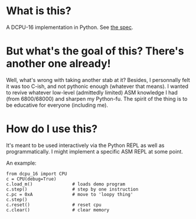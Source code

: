 # What is this?

A DCPU-16 implementation in Python. See [the spec](http://0x10c.com/doc/dcpu-16.txt).

# But what's the goal of this? There's another one already!

Well, what's wrong with taking another stab at it? Besides, I personnally felt it was too C-ish, and not pythonic enough (whatever that means). I wanted to revive whatever low-level (admittedly limited) ASM knowledge I had (from 6800/68000) and sharpen my Python-fu. The spirit of the thing is to be educative for everyone (including me).

# How do I use this?

It's meant to be used interactively via the Python REPL as well as programmatically. I might implement a specific ASM REPL at some point.

An example:

    from dcpu_16 import CPU
    c = CPU(debug=True)
    c.load_m()               # loads demo program
    c.step()                 # step by one instruction
    c.pc = 0xA               # move to 'loopy thing'
    c.step()
    c.reset()                # reset cpu
    c.clear()                # clear memory
